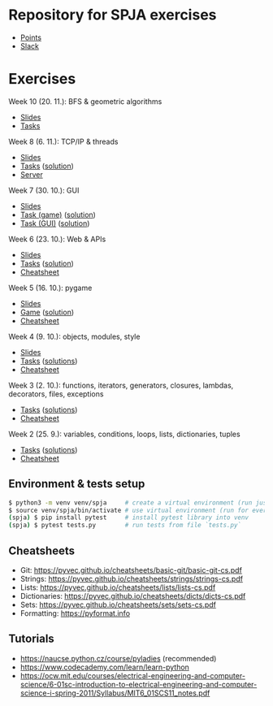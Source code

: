 # Repository for SPJA exercises
- [Points](https://docs.google.com/spreadsheets/d/1bCOGE8WP4ooAW2W9pjVEp24EOZYGkcGlk137Vy6zmwE/edit?usp=sharing)
- [Slack](http://spja-vsb.slack.com)

# Exercises
Week 10 (20. 11.): BFS & geometric algorithms

- [Slides](https://github.com/Kobzol/spja/blob/master/labs/10/slides.pdf)
- [Tasks](https://github.com/Kobzol/spja/blob/master/labs/10/client.py)

Week 8 (6. 11.): TCP/IP & threads

- [Slides](https://github.com/Kobzol/spja/blob/master/labs/08/slides.pdf)
- [Tasks](https://github.com/Kobzol/spja/blob/master/labs/08/client.py) ([solution](https://github.com/Kobzol/spja/blob/master/labs/08/client_solution.py))
- [Server](https://github.com/Kobzol/spja/blob/master/labs/08/server_solution.py)

Week 7 (30. 10.): GUI

- [Slides](https://github.com/Kobzol/spja/blob/master/labs/07/slides.pdf)
- [Task (game)](https://github.com/Kobzol/spja/blob/master/labs/07/game.py) ([solution](https://github.com/Kobzol/spja/blob/master/labs/07/game_solution.py))
- [Task (GUI)](https://github.com/Kobzol/spja/blob/master/labs/07/tictactoe.py) ([solution](https://github.com/Kobzol/spja/blob/master/labs/07/tictactoe_solution.py))

Week 6 (23. 10.): Web & APIs

- [Slides](https://github.com/Kobzol/spja/blob/master/labs/06/slides.pdf)
- [Tasks](https://github.com/Kobzol/spja/blob/master/labs/06/task.py) ([solution](https://github.com/Kobzol/spja/blob/master/labs/06/solutions.py))
- [Cheatsheet](https://github.com/Kobzol/spja/blob/master/labs/06/cheatsheet.py)

Week 5 (16. 10.): pygame

- [Slides](https://github.com/Kobzol/spja/blob/master/labs/05/slides.pdf)
- [Game](https://github.com/Kobzol/spja/blob/master/labs/05/engine.py) ([solution](https://github.com/Kobzol/spja/blob/master/labs/05/engine_solution.py))
- [Cheatsheet](https://github.com/Kobzol/spja/blob/master/labs/05/cheatsheet.py)

Week 4 (9. 10.): objects, modules, style

- [Slides](https://github.com/Kobzol/spja/blob/master/labs/04/slides.pdf)
- [Tasks](https://github.com/Kobzol/spja/blob/master/labs/04/tasks.py) ([solutions](https://github.com/Kobzol/spja/blob/master/labs/04/solutions.py))
- [Cheatsheet](https://github.com/Kobzol/spja/blob/master/labs/04/cheatsheet.py)

Week 3 (2. 10.): functions, iterators, generators, closures, lambdas, decorators, files, exceptions

- [Tasks](https://github.com/Kobzol/spja/blob/master/labs/03/tasks.py) ([solutions](https://github.com/Kobzol/spja/blob/master/labs/03/solutions.py))
- [Cheatsheet](https://github.com/Kobzol/spja/blob/master/labs/03/cheatsheet.py)

Week 2 (25. 9.): variables, conditions, loops, lists, dictionaries, tuples

- [Tasks](https://github.com/Kobzol/spja/blob/master/labs/02/tasks.py) ([solutions](https://github.com/Kobzol/spja/blob/master/labs/02/solutions.py))
- [Cheatsheet](https://github.com/Kobzol/spja/blob/master/labs/02/cheatsheet.py)

## Environment & tests setup
```bash
$ python3 -m venv venv/spja     # create a virtual environment (run just once)
$ source venv/spja/bin/activate # use virtual environment (run for every new terminal launch)
(spja) $ pip install pytest     # install pytest library into venv
(spja) $ pytest tests.py        # run tests from file `tests.py`
```

## Cheatsheets
* Git: https://pyvec.github.io/cheatsheets/basic-git/basic-git-cs.pdf
* Strings: https://pyvec.github.io/cheatsheets/strings/strings-cs.pdf
* Lists: https://pyvec.github.io/cheatsheets/lists/lists-cs.pdf
* Dictionaries: https://pyvec.github.io/cheatsheets/dicts/dicts-cs.pdf
* Sets: https://pyvec.github.io/cheatsheets/sets/sets-cs.pdf
* Formatting: https://pyformat.info

## Tutorials
* https://naucse.python.cz/course/pyladies (recommended)
* https://www.codecademy.com/learn/learn-python
* https://ocw.mit.edu/courses/electrical-engineering-and-computer-science/6-01sc-introduction-to-electrical-engineering-and-computer-science-i-spring-2011/Syllabus/MIT6_01SCS11_notes.pdf
